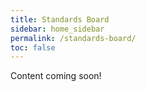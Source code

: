 ```yaml
---
title: Standards Board
sidebar: home_sidebar
permalink: /standards-board/
toc: false
---
```


Content coming soon!
